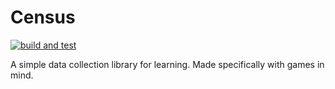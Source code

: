 # Census
[![build and test](https://github.com/alexgamadev/Census/actions/workflows/build-and-test.yml/badge.svg?branch=main)](https://github.com/alexgamadev/Census/actions/workflows/build-and-test.yml)

A simple data collection library for learning. Made specifically with games in mind.
